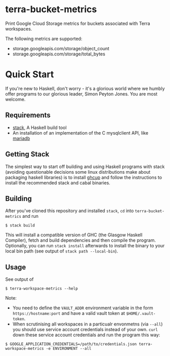 # terra-bucket-metrics
Print Google Cloud Storage metrics for buckets associated with Terra workspaces.

The following metrics are supported:
- storage.googleapis.com/storage/object_count
- storage.googleapis.com/storage/total_bytes

# Quick Start
If you're new to Haskell, don't worry - it's a glorious world where we humbly
offer programs to our glorious leader, Simon Peyton Jones. You are most welcome.

## Requirements
- [stack](https://docs.haskellstack.org/en/stable/), A Haskell build tool
- An installation of an implementation of the C mysqlclient API, like [mariadb](https://mariadb.org/)

## Getting Stack
The simplest way to start off building and using Haskell programs with
stack (avoiding questionable decisions some linux distributions make about
packaging haskell libraries) is to install [ghcup](https://www.haskell.org/ghcup/)
and follow the instructions to install the recommended stack and cabal binaries.

## Building
After you've cloned this repository and installed `stack`, `cd` into
`terra-bucket-metrics` and run
```
$ stack build
```

This will install a compatible version of GHC (the Glasgow Haskell Compiler),
fetch and build dependencies and then compile the program. Optionally, you can
run `stack install` afterwards to install the binary to your local bin path
(see output of `stack path --local-bin`).

## Usage
See output of
```
$ terra-workspace-metrics --help
```

Note:
- You need to define the `VAULT_ADDR` environment variable in the form
`https://hostname:port` and have a valid vault token at `$HOME/.vault-token`.
- When scrutinising all workspaces in a particualr envonmetns (via `--all`) you
should use service account credentials instead of your own. `curl` down these
service account credentials and run the program this way:

```
$ GOOGLE_APPLICATION_CREDENTIALS=/path/to/credentials.json terra-workspace-metrics -e ENVIRONMENT --all
```
